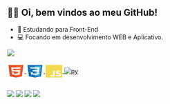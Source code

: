 ## 🐱‍🐉 Oi, bem vindos ao meu GitHub!

- 🌱 Estudando para Front-End
- 💻 Focando em desenvolvimento WEB e Aplicativo.

<div>
  <a href="https://github.com/diogowernek">
  <img height="180em" src="https://github-readme-stats.vercel.app/api?username=diogoaraujowernek&show_icons=true&theme=radical">
</div>

<div style="display: inline_block"><br>
  <img align="center" alt="HTML" height="30" width="40" src="https://raw.githubusercontent.com/devicons/devicon/master/icons/html5/html5-original.svg">
  <img align="center" alt="CSS" height="30" width="40" src="https://raw.githubusercontent.com/devicons/devicon/master/icons/css3/css3-original.svg">
  <img align="center" alt="Js" height="30" width="40" src="https://raw.githubusercontent.com/devicons/devicon/master/icons/javascript/javascript-plain.svg">       
  <img align="center" alt="py" height="30" width="40" src="https://cdn.jsdelivr.net/gh/devicons/devicon/icons/python/python-original.svg">
</div>  
          
 ##
 
<div> 

  <a href="https://www.instagram.com/dioggo.wernek/" target="_blank"><img src="https://img.shields.io/badge/-Instagram-%23E4405F?style=for-the-badge&logo=instagram&logoColor=white" target="_blank"></a>
  <a href="https://www.linkedin.com/in/diogowernek/" target="_blank"><img src="https://img.shields.io/badge/-LinkedIn-%230077B5?style=for-the-badge&logo=linkedin&logoColor=white" target="_blank"></a> 
  <a href = "mailto:diogowernek@outlook.com"><img src="https://img.shields.io/badge/-Gmail-%23333?style=for-the-badge&logo=gmail&logoColor=white" target="_blank"></a>
  <a href = "https://steamcommunity.com/id/Fatole/"><img src="https://img.shields.io/badge/Steam-000000?style=for-the-badge&logo=steam&logoColor=white" target="_blank"></a>
</div>
